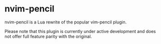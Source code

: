 # nvim-pencil

nvim-pencil is a Lua rewrite of the popular vim-pencil plugin.

Please note that this plugin is currently under active development and does not
offer full feature parity with the original.
